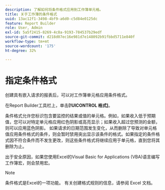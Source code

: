 ```yaml
---
description: 了解如何将条件格式应用到工作簿单元格。
title: 关于工作簿的条件格式
uuid: 13ac12f1-3498-4bf9-a6d0-c5d84e0125dc
feature: Report Builder
role: User, Admin
exl-id: 5a5f2415-8269-4c8a-9193-784537b29edf
source-git-commit: d218d07ec16e981d7e148092b91fbbd5711e840f
workflow-type: tm+mt
source-wordcount: '175'
ht-degree: 32%

---
```


# 指定条件格式

创建具有嵌入请求的报表后，可以对工作簿单元格应用条件格式。

在Report Builder工具栏上，单击&#x200B;**[!UICONTROL 格式]**。

条件格式允许您标识包含要监控的结果或值的单元格。例如，如果收入低于预期值，您可以对特定单元格应用红色阴影或高亮显示；如果收入超过您预测的金额，则可以应用蓝色阴影。 如果请求的日期范围发生变化，从而删除了导致对单元格值应用条件格式的条件，则会暂时禁用突出显示该条件的格式。如果指定的条件格式因不符合条件而不发生更改，则这些条件格式将继续应用于单元格，直到您将其删除为止。

出于安全原因，如果您使用Excel的Visual Basic for Applications (VBA)语言编写工作簿宏，则会禁用宏。

>[!NOTE]
>
>条件格式是Excel的一项功能。 有关创建格式规则的信息，请参阅 Excel 文档。

